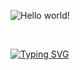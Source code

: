 ![Hello world!](https://github.com/CindySCoimbra/CindySCoimbra/assets/142323219/15b2468c-8f27-4ffa-8857-37b3b332a4df)

<br>

[![Typing SVG](https://readme-typing-svg.herokuapp.com?font=Teko&weight=300&size=45&pause=700&color=6518A1D1&background=05020700&center=true&vCenter=true&random=false&width=1000&lines=I'm+an+Analyst;I'm+Creative;I'm+Programmer;I'm+dreamer)](https://git.io/typing-svg)


<!-- ![Design sem nome](https://github.com/CindySCoimbra/CindySCoimbra/assets/142323219/13febe22-f0b7-466a-94ff-5aa696d4fdb5) -->

<!---
CindySCoimbra/CindySCoimbra is a ✨ special ✨ repository because its `README.md` (this file) appears on your GitHub profile.
You can click the Preview link to take a look at your changes.
--->
